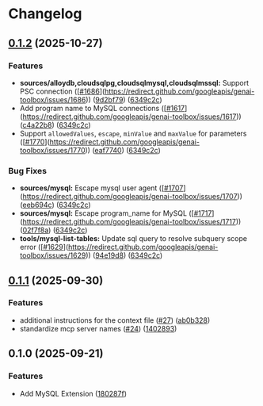 # Changelog

## [0.1.2](https://github.com/gemini-cli-extensions/mysql/compare/0.1.1...0.1.2) (2025-10-27)


### Features

* **sources/alloydb,cloudsqlpg,cloudsqlmysql,cloudsqlmssql:** Support PSC connection ([[#1686](https://github.com/gemini-cli-extensions/mysql/issues/1686)](https://redirect.github.com/googleapis/genai-toolbox/issues/1686)) ([9d2bf79](https://redirect.github.com/googleapis/genai-toolbox/commit/9d2bf79becfda104ef77f34b8d4b22cbedbc4bf3)) ([6349c2c](https://github.com/gemini-cli-extensions/mysql/commit/6349c2c289cef74ad4568419ea24892689c478e0))
* Add program name to MySQL connections ([[#1617](https://github.com/gemini-cli-extensions/mysql/issues/1617)](https://redirect.github.com/googleapis/genai-toolbox/issues/1617)) ([c4a22b8](https://redirect.github.com/googleapis/genai-toolbox/commit/c4a22b8d3bd0307325215ebd2f30ba37927cd37e)) ([6349c2c](https://github.com/gemini-cli-extensions/mysql/commit/6349c2c289cef74ad4568419ea24892689c478e0))
* Support `allowedValues`, `escape`, `minValue` and `maxValue` for parameters ([[#1770](https://github.com/gemini-cli-extensions/mysql/issues/1770)](https://redirect.github.com/googleapis/genai-toolbox/issues/1770)) ([eaf7740](https://redirect.github.com/googleapis/genai-toolbox/commit/eaf77406fd386c12315d67eb685dc69e0415c516)) ([6349c2c](https://github.com/gemini-cli-extensions/mysql/commit/6349c2c289cef74ad4568419ea24892689c478e0))


### Bug Fixes

* **sources/mysql:** Escape mysql user agent ([[#1707](https://github.com/gemini-cli-extensions/mysql/issues/1707)](https://redirect.github.com/googleapis/genai-toolbox/issues/1707)) ([eeb694c](https://redirect.github.com/googleapis/genai-toolbox/commit/eeb694c20facc40a38bfa67073c4cb1f3dd657ff)) ([6349c2c](https://github.com/gemini-cli-extensions/mysql/commit/6349c2c289cef74ad4568419ea24892689c478e0))
* **sources/mysql:** Escape program\_name for MySQL ([[#1717](https://github.com/gemini-cli-extensions/mysql/issues/1717)](https://redirect.github.com/googleapis/genai-toolbox/issues/1717)) ([02f7f8a](https://redirect.github.com/googleapis/genai-toolbox/commit/02f7f8af979057efe99fd138cb1b958130355b68)) ([6349c2c](https://github.com/gemini-cli-extensions/mysql/commit/6349c2c289cef74ad4568419ea24892689c478e0))
* **tools/mysql-list-tables:** Update sql query to resolve subquery scope error ([[#1629](https://github.com/gemini-cli-extensions/mysql/issues/1629)](https://redirect.github.com/googleapis/genai-toolbox/issues/1629)) ([94e19d8](https://redirect.github.com/googleapis/genai-toolbox/commit/94e19d87e54e831b80eb766572e48bc7370305d8)) ([6349c2c](https://github.com/gemini-cli-extensions/mysql/commit/6349c2c289cef74ad4568419ea24892689c478e0))

## [0.1.1](https://github.com/gemini-cli-extensions/mysql/compare/0.1.0...0.1.1) (2025-09-30)


### Features

* additional instructions for the context file ([#27](https://github.com/gemini-cli-extensions/mysql/issues/27)) ([ab0b328](https://github.com/gemini-cli-extensions/mysql/commit/ab0b328b0d8e2863f4b29b0dff1a01e9249debea))
* standardize mcp server names ([#24](https://github.com/gemini-cli-extensions/mysql/issues/24)) ([1402893](https://github.com/gemini-cli-extensions/mysql/commit/1402893e66523f94cb8f59724ac7808a3117ba6e))

## 0.1.0 (2025-09-21)


### Features

* Add MySQL Extension ([180287f](https://github.com/gemini-cli-extensions/mysql/commit/180287f9d568eb452701c417e37630435e7cb123))
